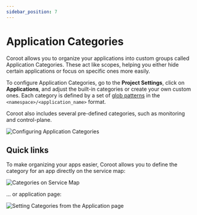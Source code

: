 ```yaml
---
sidebar_position: 7
---
```


# Application Categories

Coroot allows you to organize your applications into custom groups called Application Categories. 
These act like scopes, helping you either hide certain applications or focus on specific ones more easily.

To configure Application Categories, go to the **Project Settings**, click on **Applications**, and adjust the 
built-in categories or create your own custom ones. 
Each category is defined by a set of [glob patterns](https://en.wikipedia.org/wiki/Glob_(programming)) in the `<namespace>/<application_name>` format.

Coroot also includes several pre-defined categories, such as monitoring and control-plane.


<img alt="Configuring Application Categories" src="/img/docs/categories.png" class="card w-1200"/>

## Quick links
To make organizing your apps easier, Coroot allows you to define the category for an app directly on the service map:

<img alt="Categories on Service Map" src="/img/docs/category_service_map.png" class="card w-1200"/>

... or application page:

<img alt="Setting Categories from the Application page" src="/img/docs/category_app_page.png" class="card w-1200"/>

